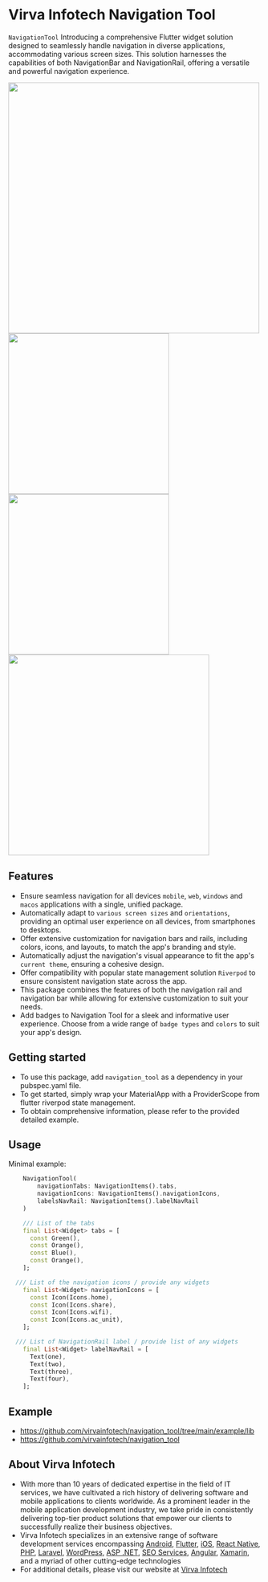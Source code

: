 # Virva Infotech Navigation Tool

`NavigationTool` Introducing a comprehensive Flutter widget solution designed to seamlessly handle navigation in diverse applications, accommodating various screen sizes. This solution harnesses the capabilities of both NavigationBar and NavigationRail, offering a versatile and powerful navigation experience.

<img src="https://github.com/virvainfotech/navigation_tool/assets/72858246/9a40d069-e165-4034-838b-6582c3e937b0" height="500" />
<img src="https://github.com/virvainfotech/navigation_tool/assets/72858246/692b43ac-87c6-49a1-90a1-bfddaceb4e5c" height="320" />
<img src="https://github.com/virvainfotech/navigation_tool/assets/72858246/144b821f-90bd-4cf8-9f4e-625fa6184b82" height="320" />
<img src="https://github.com/virvainfotech/navigation_tool/assets/72858246/260bb49f-8471-4962-ad8c-8370ca5ab2e7" height="400" />

## Features

 - Ensure seamless navigation for all devices `mobile`, `web`, `windows` and `macos` applications with a single, unified package.
 - Automatically adapt to `various screen sizes` and `orientations`, providing an optimal user experience on all devices, from smartphones to desktops.
 - Offer extensive customization for navigation bars and rails, including colors, icons, and layouts, to match the app's branding and style.
 - Automatically adjust the navigation's visual appearance to fit the app's `current theme`, ensuring a cohesive design.
 - Offer compatibility with popular state management solution `Riverpod` to ensure consistent navigation state across the app.
 - This package combines the features of both the navigation rail and navigation bar while allowing for extensive customization to suit your needs.
 - Add badges to Navigation Tool for a sleek and informative user experience. Choose from a wide range of `badge types` and `colors` to suit your app's design.
   
## Getting started

- To use this package, add `navigation_tool` as a dependency in your pubspec.yaml file.
- To get started, simply wrap your MaterialApp with a ProviderScope from flutter riverpod state management.
- To obtain comprehensive information, please refer to the provided detailed example.

## Usage

Minimal example:

```dart
    NavigationTool(
        navigationTabs: NavigationItems().tabs,
        navigationIcons: NavigationItems().navigationIcons,
        labelsNavRail: NavigationItems().labelNavRail
    )

    /// List of the tabs
    final List<Widget> tabs = [
      const Green(),
      const Orange(),
      const Blue(),
      const Orange(),
    ];

  /// List of the navigation icons / provide any widgets
    final List<Widget> navigationIcons = [
      const Icon(Icons.home),
      const Icon(Icons.share),
      const Icon(Icons.wifi),
      const Icon(Icons.ac_unit),
    ];

  /// List of NavigationRail label / provide list of any widgets
    final List<Widget> labelNavRail = [
      Text(one),
      Text(two),
      Text(three),
      Text(four),
    ];
```

## Example
- https://github.com/virvainfotech/navigation_tool/tree/main/example/lib
- https://github.com/virvainfotech/navigation_tool

## About Virva Infotech

 - With more than 10 years of dedicated expertise in the field of IT services, we have cultivated a rich history of delivering software and mobile applications to clients worldwide. As a prominent leader in the mobile application development industry, we take pride in  consistently delivering top-tier product solutions that empower our clients to successfully realize their business objectives.
 - Virva Infotech specializes in an extensive range of software development services encompassing [Android](https://virvainfotech.com/android-app-development), [Flutter](https://virvainfotech.com/flutter-app-development), [iOS](https://virvainfotech.com/ios-app-development), [React Native](https://virvainfotech.com/react-app-development), [PHP](https://virvainfotech.com/php-development), [Laravel](https://virvainfotech.com/laravel-development), [WordPress](https://virvainfotech.com/wordpress-development), [ASP .NET](https://virvainfotech.com/dot-net-development), [SEO Services](https://virvainfotech.com/seo-services), [Angular](https://virvainfotech.com/angular-development), [Xamarin](https://virvainfotech.com/xamarin-app-development), and a myriad of other cutting-edge technologies
 - For additional details, please visit our website at [Virva Infotech](https://virvainfotech.com/) 

